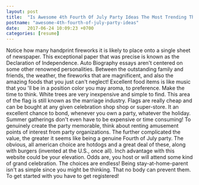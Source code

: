 ```yaml
---
layout: post
title:  "Is Awesome 4th Fourth Of July Party Ideas The Most Trending Thing Now"
postname: "awesome-4th-fourth-of-july-party-ideas"
date:   2017-06-24 10:09:23 +0700
categories: [resume]
---
```

Notice how many handprint fireworks it is likely to place onto a single sheet of newspaper. This exceptional paper that was precise is known as the Declaration of Independence. Auto Biography essays aren't centered on some other renowned personalities. Between the outstanding family and friends, the weather, the fireworks that are magnificent, and also the amazing foods that you just can't neglect! Excellent food items is like music that you 'll be in a position color you may aroma, to preference. Make the time to think. White trees are very inexpensive and simple to find. This area of the flag is still known as the marriage industry. Flags are really cheap and can be bought at any given celebration shop shop or super-store. It an excellent chance to bond, whenever you own a party, whatever the holiday. Summer gatherings don't even have to be expensive or time consuming! To genuinely create the party memorable, think about renting amusement points of interest from party organizations. The further complicated the value, the greater it seems like being a genuine Fourth of July party. The obvious, all american choice are hotdogs and a great deal of these, along with burgers (invented at the U.S., once all). Inch advantage with this website could be your elevation. Odds are, you host or will attend some kind of grand celebration. The choices are endless! Being stay-at-home-parent isn't as simple since you might be thinking. That no body can prevent them. To get started with you have to get registered!
